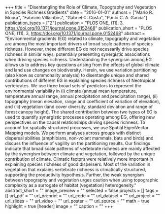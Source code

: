 +++
title = "Disentangling the Role of Climate, Topography and Vegetation in Species
   Richness Gradients"
date = "2016-01-01"
authors = ["Mario R. Moura", "Fabricio Villalobos", "Gabriel C. Costa", "Paulo C. A. Garcia"]
publication_types = ["2"]
publication = "PLOS ONE, (11), 3, https://doi.org/10.1371/journal.pone.0152468"
publication_short = "PLOS ONE, (11), 3, https://doi.org/10.1371/journal.pone.0152468"
abstract = "Environmental gradients (EG) related to climate, topography and
   vegetation are among the most important drivers of broad scale patterns
   of species richness. However, these different EG do not necessarily
   drive species richness in similar ways, potentially presenting
   synergistic associations when driving species richness. Understanding
   the synergism among EG allows us to address key questions arising from
   the effects of global climate and land use changes on biodiversity.
   Herein, we use variation partitioning (also know as commonality
   analysis) to disentangle unique and shared contributions of different EG
   in explaining species richness of Neotropical vertebrates. We use three
   broad sets of predictors to represent the environmental variability in
   (i) climate (annual mean temperature, temperature annual range, annual
   precipitation and precipitation range), (ii) topography (mean elevation,
   range and coefficient of variation of elevation), and (iii) vegetation
   (land cover diversity, standard deviation and range of forest canopy
   height). The shared contribution between two types of EG is used to
   quantify synergistic processes operating among EG, offering new
   perspectives on the causal relationships driving species richness. To
   account for spatially structured processes, we use Spatial EigenVector
   Mapping models. We perform analyses across groups with distinct
   dispersal abilities (amphibians, non-volant mammals, bats and birds) and
   discuss the influence of vagility on the partitioning results. Our
   findings indicate that broad scale patterns of vertebrate richness are
   mainly affected by the synergism between climate and vegetation,
   followed by the unique contribution of climate. Climatic factors were
   relatively more important in explaining species richness of good
   dispersers. Most of the variation in vegetation that explains vertebrate
   richness is climatically structured, supporting the productivity
   hypothesis. Further, the weak synergism between topography and
   vegetation urges caution when using topographic complexity as a
   surrogate of habitat (vegetation) heterogeneity."
abstract_short = ""
image_preview = ""
selected = false
projects = []
tags = []
url_pdf = ""
url_preprint = ""
url_code = ""
url_dataset = ""
url_project = ""
url_slides = ""
url_video = ""
url_poster = ""
url_source = ""
math = true
highlight = true
[header]
image = ""
caption = ""
+++
